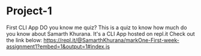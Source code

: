 # Project-1
 First CLI App
 DO you know me quiz? This is a quiz  to know how much do you know about Samarth Khurana.
It's a CLI App hosted on repl.it 
Check out the link below:
https://repl.it/@SamarthKhurana/markOne-First-week-assignment1?embed=1&output=1#index.js